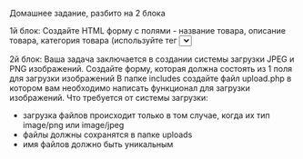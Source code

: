 Домашнее задание, разбито на 2 блока

1й блок:
Создайте HTML форму с полями - название товара, описание товара, категория товара (используйте тег <select>), 
цена, а также кнопку "Добавить" с типом "submit". 
Форма должна иметь метод POST и переадресовываться на файл "add_product.php" из папки "includes".
В файле "add_product.php" вы должны получить значения этих полей и сохранить в файл products.txt. 
Например:
Название товара: Игрушки Marvel
Описание: Лучший набор с фигурками героев Marvel.
Категория товара: Детские игрушки
Цена: 1000 рублей

2й блок:
Ваша задача заключается в создании системы загрузки JPEG и PNG изображений.
Создайте форму, которая должна состоять из 1 поля для загрузки изображений
В папке includes создайте файл upload.php в котором вам необходимо написать функционал для загрузки изображений.
Что требуется от системы загрузки:
- загрузка файлов происходит только в том случае, когда их тип image/png или image/jpeg
- файлы должны сохранятся в папке uploads
- имя файлов должно быть уникальным